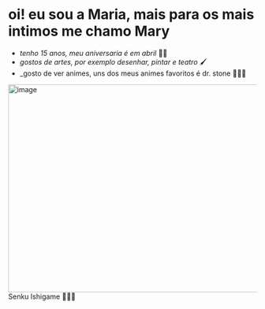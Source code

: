 # oi! eu sou a Maria, mais para os mais intimos me chamo Mary

* _tenho 15 anos, meu aniversaria é em abril_ 🎂🎊
* _gostos de artes, por exemplo desenhar, pintar e teatro_ 🖌️
* _gosto de ver animes, uns dos meus animes favoritos é dr. stone 🧪🧑‍🔬
<img width="640" height="422" alt="image" src="https://github.com/user-attachments/assets/ee557ed8-7c9a-4d4e-aeb1-b057d84fd0ba" />
Senku Ishigame 👨‍🔬🧪



